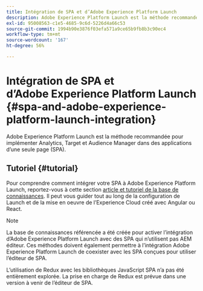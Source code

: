 ```yaml
---
title: Intégration de SPA et d’Adobe Experience Platform Launch
description: Adobe Experience Platform Launch est la méthode recommandée pour implémenter Analytics, Target et Audience Manager dans des SPA.
exl-id: 95008563-c1e5-4685-9c6d-5226d4a66c53
source-git-commit: 1994b90e3876f03efa571a9ce65b9fb8b3c90ec4
workflow-type: tm+mt
source-wordcount: '167'
ht-degree: 56%

---
```


# Intégration de SPA et d’Adobe Experience Platform Launch {#spa-and-adobe-experience-platform-launch-integration}

Adobe Experience Platform Launch est la méthode recommandée pour implémenter Analytics, Target et Audience Manager dans des applications d’une seule page (SPA).

## Tutoriel {#tutorial}

Pour comprendre comment intégrer votre SPA à Adobe Experience Platform Launch, reportez-vous à cette section [article et tutoriel de la base de connaissances](https://experienceleague.adobe.com/docs/experience-manager-learn/sites/spa-editor/spa-editor-framework-feature-video-use.html?lang=fr). Il peut vous guider tout au long de la configuration de Launch et de la mise en oeuvre de l’Experience Cloud créé avec Angular ou React.

>[!NOTE]
>
>La base de connaissances référencée a été créée pour activer l’intégration d’Adobe Experience Platform Launch avec des SPA qui n’utilisent pas AEM éditeur. Ces méthodes doivent également permettre à l’intégration Adobe Experience Platform Launch de coexister avec les SPA conçues pour utiliser l’éditeur de SPA.
>
>L’utilisation de Redux avec les bibliothèques JavaScript SPA n’a pas été entièrement explorée. La prise en charge de Redux est prévue dans une version à venir de l’éditeur de SPA.
